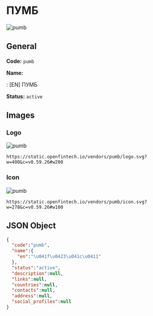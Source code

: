 
# ПУМБ 
![pumb](https://static.openfintech.io/vendors/pumb/logo.svg?w=400&c=v0.59.26#w200)  

## General 
 
**Code:** `pumb` 
 
**Name:** 
 
:	[EN] ПУМБ 
 
**Status:** `active` 
 

## Images 

### Logo 
 
![pumb](https://static.openfintech.io/vendors/pumb/logo.svg?w=400&c=v0.59.26#w200)  

```
https://static.openfintech.io/vendors/pumb/logo.svg?w=400&c=v0.59.26#w200
```  

### Icon 
 
![pumb](https://static.openfintech.io/vendors/pumb/icon.svg?w=278&c=v0.59.26#w100)  

```
https://static.openfintech.io/vendors/pumb/icon.svg?w=278&c=v0.59.26#w100
```  

## JSON Object 

```json
{
  "code":"pumb",
  "name":{
    "en":"\u041f\u0423\u041c\u0411"
  },
  "status":"active",
  "description":null,
  "links":null,
  "countries":null,
  "contacts":null,
  "address":null,
  "social_profiles":null
}
```  
